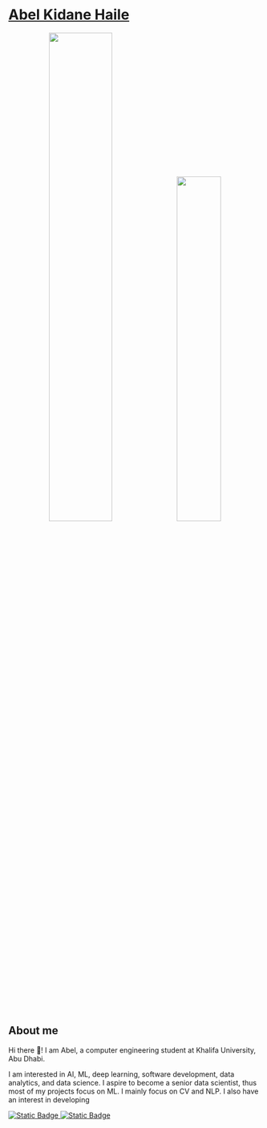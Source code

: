 # [Abel Kidane Haile](https://github.com/AbelKidaneHaile)

<p align="center">
  <img width="50%"  src="https://github-readme-stats.vercel.app/api?username=AbelKidaneHaile&count_private=true&show_icons=true&include_all_commits=false&hide_border=true&hide_title=true" />
  <img width="42%"  src="https://github-readme-streak-stats.herokuapp.com/?user=AbelKidaneHaile&hide_border=true" />
 
</p>




## About me
Hi there 👋! I am Abel, a computer engineering student at Khalifa University, Abu Dhabi. 

I am interested in AI, ML, deep learning, software development, data analytics, and data science. I aspire to become a senior data scientist, thus most of my projects focus on ML. I mainly focus on CV and NLP. I also have an interest in developing 
<div>
  <a href="https://www.linkedin.com/in/abel-kidane-02793b221/" ><img alt="Static Badge" src="https://img.shields.io/badge/LinkedIn-Abel%20Kidane%20Haile-blue?logo=linkedin"> 
  <a href="https://github.com/AbelKidaneHaile" ><img alt="Static Badge" src="https://img.shields.io/badge/GitHub-AbelKidaneHaile-green?logo=github">
</div>
